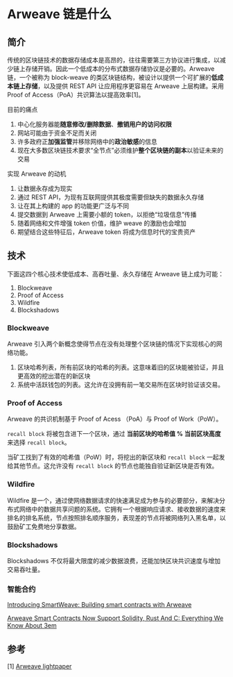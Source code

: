 # Arweave 链是什么

## 简介

传统的区块链技术的数据存储成本是高昂的，往往需要第三方协议进行集成，以减少链上存储开销。因此一个低成本的分布式数据存储协议是必要的。Arweave 链，一个被称为 block-weave 的类区块链结构，被设计以提供一个可扩展的**低成本链上存储**，以及提供 REST API 让应用程序更容易在 Arweave 上层构建。采用 Proof of Access（PoA）共识算法以提高效率[1]。



目前的痛点

1. 中心化服务器能**随意修改/删除数据**、**撤销用户的访问权限**
2. 网站可能由于资金不足而关闭
3. 许多政府正**加强监管**并移除网络中的**政治敏感**的信息
4. 现在大多数区块链技术要求“全节点”必须维护**整个区块链的副本**以验证未来的交易

实现 Arweave 的动机

1. 让数据永存成为现实
2. 通过 REST API，为现有互联网提供其极度需要但缺失的数据永久存储
3. 让在其上构建的 app 的功能更广泛与不同
4. 提交数据到 Arweave 上需要小额的 token，以拒绝“垃圾信息”传播
5. 随着网络和文件增强 token 价值，维护 weave 的激励也会增加
6. 期望结合这些特征后，Arweave token 将成为信息时代的宝贵资产



## 技术

下面这四个核心技术使低成本、高吞吐量、永久存储在 Arweave 链上成为可能：

1. Blockweave
2. Proof of Access
3. Wildfire
4. Blockshadows

### Blockweave

Arweave 引入两个新概念使得节点在没有处理整个区块链的情况下实现核心的网络功能。

1. 区块哈希列表，所有前区块的哈希的列表。这意味着旧的区块能被验证，并且更高效的挖出潜在的新区块
2. 系统中活跃钱包的列表。这允许在没拥有前一笔交易所在区块时验证该交易。

### Proof of Access

Arweave 的共识机制基于 Proof of Acess （PoA）与 Proof of Work（PoW）。

`recall block` 将被包含进下一个区块，通过 **当前区块的哈希值 % 当前区块高度** 来选择 `recall block`。

当矿工找到了有效的哈希值（PoW）时，将挖出的新区块和 `recall block` 一起发给其他节点。这允许没有 `recall block` 的节点也能独自验证新区块是否有效。

### Wildfire

Wildfire 是一个，通过使网络数据请求的快速满足成为参与的必要部分，来解决分布式网络中的数据共享问题的系统。它拥有一个根据响应请求、接收数据的速度来排名的排名系统，节点按照排名顺序服务，表现差的节点将被网络列入黑名单，以鼓励矿工免费地分享数据。

### Blockshadows

Blockshadows 不仅将最大限度的减少数据浪费，还能加快区块共识速度与增加交易吞吐量。

### 智能合约

[Introducing SmartWeave: Building smart contracts with Arweave](https://arweave.medium.com/introducing-smartweave-building-smart-contracts-with-arweave-1fc85cb3b632)

[Arweave Smart Contracts Now Support Solidity, Rust And C: Everything We Know About 3em](https://arweave.news/3em-smart-contracts/)

## 参考

[1] [Arweave lightpaper](https://www.arweave.org/files/arweave-lightpaper.pdf)

